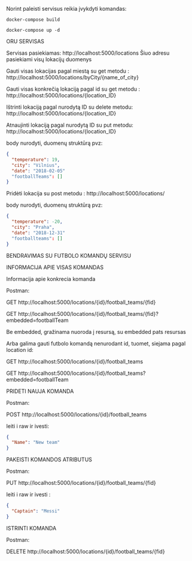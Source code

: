 Norint paleisti servisus reikia įvykdyti komandas:

`docker-compose build`

`docker-compose up -d`

ORU SERVISAS

Servisas pasiekiamas: http://localhost:5000/locations
Šiuo adresu pasiekiami visų lokacijų duomenys

Gauti visas lokacijas pagal miestą su get metodu : http://localhost:5000/locations/byCity/{name_of_city}

Gauti visas konkrečią lokaciją pagal id su get metodu : http://localhost:5000/locations/{location_ID}

Ištrinti lokaciją pagal nurodytą ID su delete metodu: http://localhost:5000/locations/{location_ID}

Atnaujinti lokaciją pagal nurodytą ID su put metodu: http://localhost:5000/locations/{location_ID}


body nurodyti, duomenų struktūrą pvz:
```JSON
{
  "temperature": 19,
  "city": "Vilnius",
  "date": "2018-02-05"
  "footballTeams": []
}
```

Pridėti lokacija su post metodu : http://localhost:5000/locations/ 


body nurodyti, duomenų struktūrą pvz:
```JSON
{
  "temperature": -20,
  "city": "Praha",
  "date": "2018-12-31"
  "footballteams": []
}
```

BENDRAVIMAS SU FUTBOLO KOMANDŲ SERVISU


INFORMACIJA APIE VISAS KOMANDAS

Informacija apie konkrecia komanda

Postman:

GET http://localhost:5000/locations/{id}/football_teams/{fid}

GET http://localhost:5000/locations/{id}/football_teams/{fid}?embedded=footballTeam

Be embedded, gražinama nuoroda į resursą, su embedded pats resursas 

Arba galima gauti futbolo komandą nenurodant id, tuomet, siejama pagal location id:

GET http://localhost:5000/locations/{id}/football_teams

GET http://localhost:5000/locations/{id}/football_teams?embedded=footballTeam


PRIDETI NAUJA KOMANDA

Postman:

POST http://localhost:5000/locations/{id}/football_teams

Ieiti i raw ir ivesti:
```JSON
{
  "Name": "New team"
}
```

PAKEISTI KOMANDOS ATRIBUTUS

Postman:

PUT http://localhost:5000/locations/{id}/football_teams/{fid}

Ieiti i raw ir ivesti :
```JSON
{
  "Captain": "Messi"
}
```

ISTRINTI KOMANDA

Postman:

DELETE http://localhost:5000/locations/{id}/football_teams/{fid}

